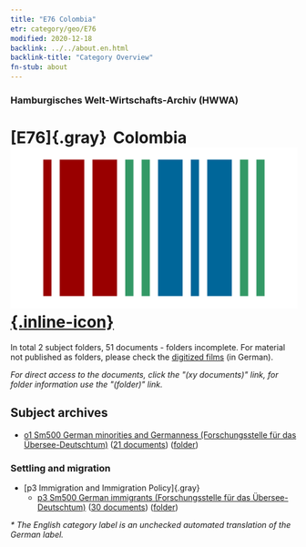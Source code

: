 ```yaml
---
title: "E76 Colombia"
etr: category/geo/E76
modified: 2020-12-18
backlink: ../../about.en.html
backlink-title: "Category Overview"
fn-stub: about
---
```


### Hamburgisches Welt-Wirtschafts-Archiv (HWWA)
# [E76]{.gray}&#8201; Colombia&#160; [![Wikidata item](/images/Wikidata-logo.svg){.inline-icon}](http://www.wikidata.org/entity/Q739)





In total 2 subject folders, 51 documents - folders incomplete.
For material not published as folders, please check the [digitized films](/film/h1_sh) (in German).

_For direct access to the documents, click the "(xy documents)" link, for folder information use the "(folder)" link._

## Subject archives


  - [o1 Sm500 German minorities and Germanness (Forschungsstelle für das Übersee-Deutschtum)](../../../subject/about.en.html#o1_Sm500) (<a href="https://dfg-viewer.de/show/?tx_dlf[id]=https://pm20.zbw.eu/mets/sh/1416xx/141687/1459xx/145911/public.mets.en.xml" target="_blank">21 documents</a>) ([folder](http://purl.org/pressemappe20/folder/sh/141687,145911))

### Settling and migration

- [p3 Immigration and Immigration Policy]{.gray}
  - [p3 Sm500 German immigrants (Forschungsstelle für das Übersee-Deutschtum)](../../../subject/about.en.html#p3_Sm500) (<a href="https://dfg-viewer.de/show/?tx_dlf[id]=https://pm20.zbw.eu/mets/sh/1416xx/141687/1459xx/145921/public.mets.en.xml" target="_blank">30 documents</a>) ([folder](http://purl.org/pressemappe20/folder/sh/141687,145921))


_* The English category label is an unchecked automated translation of the German label._


